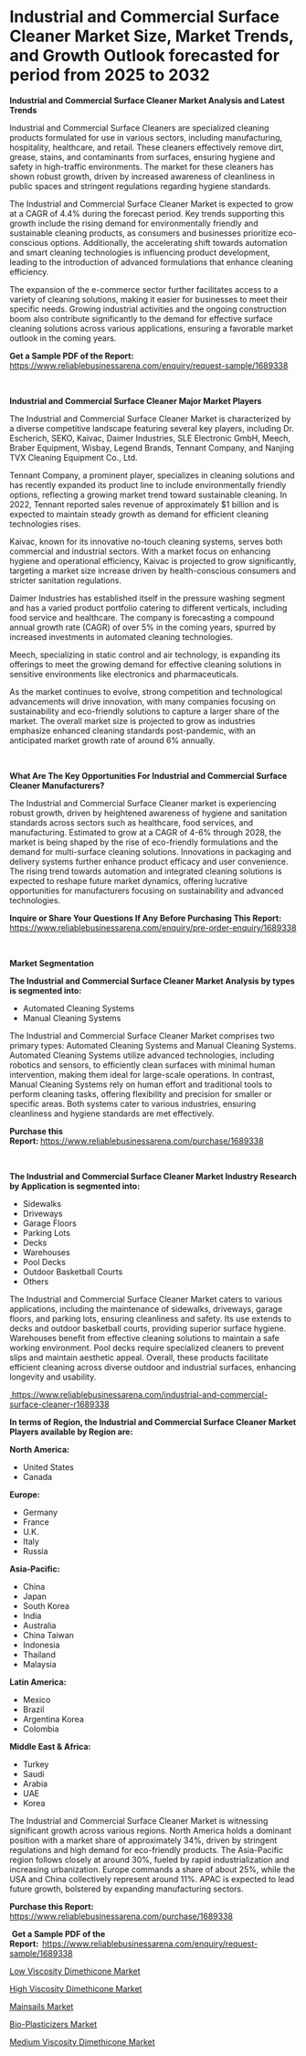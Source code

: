 <p><h1>Industrial and Commercial Surface Cleaner Market Size, Market Trends, and Growth Outlook forecasted for period from 2025 to 2032</h1></p><p><strong>Industrial and Commercial Surface Cleaner Market Analysis and Latest Trends</strong></p>
<p><p>Industrial and Commercial Surface Cleaners are specialized cleaning products formulated for use in various sectors, including manufacturing, hospitality, healthcare, and retail. These cleaners effectively remove dirt, grease, stains, and contaminants from surfaces, ensuring hygiene and safety in high-traffic environments. The market for these cleaners has shown robust growth, driven by increased awareness of cleanliness in public spaces and stringent regulations regarding hygiene standards.</p><p>The Industrial and Commercial Surface Cleaner Market is expected to grow at a CAGR of 4.4% during the forecast period. Key trends supporting this growth include the rising demand for environmentally friendly and sustainable cleaning products, as consumers and businesses prioritize eco-conscious options. Additionally, the accelerating shift towards automation and smart cleaning technologies is influencing product development, leading to the introduction of advanced formulations that enhance cleaning efficiency.</p><p>The expansion of the e-commerce sector further facilitates access to a variety of cleaning solutions, making it easier for businesses to meet their specific needs. Growing industrial activities and the ongoing construction boom also contribute significantly to the demand for effective surface cleaning solutions across various applications, ensuring a favorable market outlook in the coming years.</p></p>
<p><strong>Get a Sample PDF of the Report:&nbsp;</strong> <a href="https://www.reliablebusinessarena.com/enquiry/request-sample/1689338?utm_campaign=1420&utm_medium=2&utm_source=Github&utm_content=ia&utm_term=06012025&utm_id=industrial-and-commercial-surface-cleaner">https://www.reliablebusinessarena.com/enquiry/request-sample/1689338</a></p>
<p>&nbsp;</p>
<p><strong>Industrial and Commercial Surface Cleaner Major Market Players</strong></p>
<p><p>The Industrial and Commercial Surface Cleaner Market is characterized by a diverse competitive landscape featuring several key players, including Dr. Escherich, SEKO, Kaivac, Daimer Industries, SLE Electronic GmbH, Meech, Braber Equipment, Wisbay, Legend Brands, Tennant Company, and Nanjing TVX Cleaning Equipment Co., Ltd. </p><p>Tennant Company, a prominent player, specializes in cleaning solutions and has recently expanded its product line to include environmentally friendly options, reflecting a growing market trend toward sustainable cleaning. In 2022, Tennant reported sales revenue of approximately $1 billion and is expected to maintain steady growth as demand for efficient cleaning technologies rises.</p><p>Kaivac, known for its innovative no-touch cleaning systems, serves both commercial and industrial sectors. With a market focus on enhancing hygiene and operational efficiency, Kaivac is projected to grow significantly, targeting a market size increase driven by health-conscious consumers and stricter sanitation regulations.</p><p>Daimer Industries has established itself in the pressure washing segment and has a varied product portfolio catering to different verticals, including food service and healthcare. The company is forecasting a compound annual growth rate (CAGR) of over 5% in the coming years, spurred by increased investments in automated cleaning technologies.</p><p>Meech, specializing in static control and air technology, is expanding its offerings to meet the growing demand for effective cleaning solutions in sensitive environments like electronics and pharmaceuticals.</p><p>As the market continues to evolve, strong competition and technological advancements will drive innovation, with many companies focusing on sustainability and eco-friendly solutions to capture a larger share of the market. The overall market size is projected to grow as industries emphasize enhanced cleaning standards post-pandemic, with an anticipated market growth rate of around 6% annually.</p></p>
<p>&nbsp;</p>
<p><strong>What Are The Key Opportunities For Industrial and Commercial Surface Cleaner Manufacturers?</strong></p>
<p><p>The Industrial and Commercial Surface Cleaner market is experiencing robust growth, driven by heightened awareness of hygiene and sanitation standards across sectors such as healthcare, food services, and manufacturing. Estimated to grow at a CAGR of 4-6% through 2028, the market is being shaped by the rise of eco-friendly formulations and the demand for multi-surface cleaning solutions. Innovations in packaging and delivery systems further enhance product efficacy and user convenience. The rising trend towards automation and integrated cleaning solutions is expected to reshape future market dynamics, offering lucrative opportunities for manufacturers focusing on sustainability and advanced technologies.</p></p>
<p><strong>Inquire or Share Your Questions If Any Before Purchasing This Report:</strong> <a href="https://www.reliablebusinessarena.com/enquiry/pre-order-enquiry/1689338?utm_campaign=1420&utm_medium=2&utm_source=Github&utm_content=ia&utm_term=06012025&utm_id=industrial-and-commercial-surface-cleaner">https://www.reliablebusinessarena.com/enquiry/pre-order-enquiry/1689338</a></p>
<p>&nbsp;</p>
<p><strong>Market Segmentation</strong></p>
<p><strong>The Industrial and Commercial Surface Cleaner Market Analysis by types is segmented into:</strong></p>
<p><ul><li>Automated Cleaning Systems</li><li>Manual Cleaning Systems</li></ul></p>
<p><p>The Industrial and Commercial Surface Cleaner Market comprises two primary types: Automated Cleaning Systems and Manual Cleaning Systems. Automated Cleaning Systems utilize advanced technologies, including robotics and sensors, to efficiently clean surfaces with minimal human intervention, making them ideal for large-scale operations. In contrast, Manual Cleaning Systems rely on human effort and traditional tools to perform cleaning tasks, offering flexibility and precision for smaller or specific areas. Both systems cater to various industries, ensuring cleanliness and hygiene standards are met effectively.</p></p>
<p><strong>Purchase this Report:&nbsp;</strong><a href="https://www.reliablebusinessarena.com/purchase/1689338?utm_campaign=1420&utm_medium=2&utm_source=Github&utm_content=ia&utm_term=06012025&utm_id=industrial-and-commercial-surface-cleaner">https://www.reliablebusinessarena.com/purchase/1689338</a></p>
<p>&nbsp;</p>
<p><strong>The Industrial and Commercial Surface Cleaner Market Industry Research by Application is segmented into:</strong></p>
<p><ul><li>Sidewalks</li><li>Driveways</li><li>Garage Floors</li><li>Parking Lots</li><li>Decks</li><li>Warehouses</li><li>Pool Decks</li><li>Outdoor Basketball Courts</li><li>Others</li></ul></p>
<p><p>The Industrial and Commercial Surface Cleaner Market caters to various applications, including the maintenance of sidewalks, driveways, garage floors, and parking lots, ensuring cleanliness and safety. Its use extends to decks and outdoor basketball courts, providing superior surface hygiene. Warehouses benefit from effective cleaning solutions to maintain a safe working environment. Pool decks require specialized cleaners to prevent slips and maintain aesthetic appeal. Overall, these products facilitate efficient cleaning across diverse outdoor and industrial surfaces, enhancing longevity and usability.</p></p>
<p><a href="https://www.reliablebusinessarena.com/industrial-and-commercial-surface-cleaner-r1689338?utm_campaign=1420&utm_medium=2&utm_source=Github&utm_content=ia&utm_term=06012025&utm_id=industrial-and-commercial-surface-cleaner">&nbsp;https://www.reliablebusinessarena.com/industrial-and-commercial-surface-cleaner-r1689338</a></p>
<p><strong>In terms of Region, the Industrial and Commercial Surface Cleaner Market Players available by Region are:</strong></p>
<p>
    <p> <strong> North America: </strong>
        <ul>
            <li>United States</li>
            <li>Canada</li>
        </ul>
        </p> 
    <p> <strong> Europe: </strong>
        <ul>
            <li>Germany</li>
            <li>France</li>
            <li>U.K.</li>
            <li>Italy</li>
            <li>Russia</li>
        </ul>
        </p> 
    <p> <strong> Asia-Pacific: </strong>
        <ul>
            <li>China</li>
            <li>Japan</li>
            <li>South Korea</li>
            <li>India</li>
            <li>Australia</li>
            <li>China Taiwan</li>
            <li>Indonesia</li>
            <li>Thailand</li>
            <li>Malaysia</li>
        </ul>
        </p> 
    <p> <strong> Latin America: </strong>
        <ul>
            <li>Mexico</li>
            <li>Brazil</li>
            <li>Argentina Korea</li>
            <li>Colombia</li>
        </ul>
        </p> 
    <p> <strong> Middle East & Africa: </strong>
        <ul>
            <li>Turkey</li>
            <li>Saudi</li>
            <li>Arabia</li>
            <li>UAE</li>
            <li>Korea</li>
        </ul>
    </p>
    </p>
<p><p>The Industrial and Commercial Surface Cleaner Market is witnessing significant growth across various regions. North America holds a dominant position with a market share of approximately 34%, driven by stringent regulations and high demand for eco-friendly products. The Asia-Pacific region follows closely at around 30%, fueled by rapid industrialization and increasing urbanization. Europe commands a share of about 25%, while the USA and China collectively represent around 11%. APAC is expected to lead future growth, bolstered by expanding manufacturing sectors.</p></p>
<p><strong>Purchase this Report: </strong><a href="https://www.reliablebusinessarena.com/purchase/1689338?utm_campaign=1420&utm_medium=2&utm_source=Github&utm_content=ia&utm_term=06012025&utm_id=industrial-and-commercial-surface-cleaner">https://www.reliablebusinessarena.com/purchase/1689338</a></p>
<p>&nbsp;<strong>Get a Sample PDF of the Report:&nbsp;&nbsp;</strong><a href="https://www.reliablebusinessarena.com/enquiry/request-sample/1689338?utm_campaign=1420&utm_medium=2&utm_source=Github&utm_content=ia&utm_term=06012025&utm_id=industrial-and-commercial-surface-cleaner">https://www.reliablebusinessarena.com/enquiry/request-sample/1689338</a></p>
<p><strong></strong></p>
<p><p><a href="https://www.linkedin.com/pulse/positive-growth-outlook-global-low-viscosity-dimethicone-market-t22ye?utm_campaign=1420&utm_medium=2&utm_source=Github&utm_content=ia&utm_term=06012025&utm_id=industrial-and-commercial-surface-cleaner">Low Viscosity Dimethicone Market</a></p><p><a href="https://www.linkedin.com/pulse/strategic-forecast-high-viscosity-dimethicone-market-growth-xk8tc?utm_campaign=1420&utm_medium=2&utm_source=Github&utm_content=ia&utm_term=06012025&utm_id=industrial-and-commercial-surface-cleaner">High Viscosity Dimethicone Market</a></p><p><a href="https://github.com/chongseney974/Market-Research-Report-List-1/blob/main/mainsails-market.md?utm_campaign=1420&utm_medium=2&utm_source=Github&utm_content=ia&utm_term=06012025&utm_id=industrial-and-commercial-surface-cleaner">Mainsails Market</a></p><p><a href="https://github.com/rosalinebhakta48/Market-Research-Report-List-1/blob/main/bio-plasticizers-market.md?utm_campaign=1420&utm_medium=2&utm_source=Github&utm_content=ia&utm_term=06012025&utm_id=industrial-and-commercial-surface-cleaner">Bio-Plasticizers Market</a></p><p><a href="https://www.linkedin.com/pulse/detailed-analysis-size-dynamics-expected-development-medium-luuwc?utm_campaign=1420&utm_medium=2&utm_source=Github&utm_content=ia&utm_term=06012025&utm_id=industrial-and-commercial-surface-cleaner">Medium Viscosity Dimethicone Market</a></p></p>